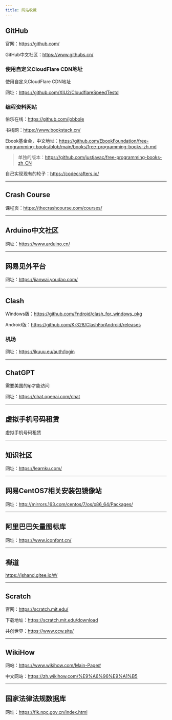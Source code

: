 ```yaml
---
title: 网站收藏
---
```


## GitHub

官网：<https://github.com/>

GitHub中文社区：<https://www.githubs.cn/>

### 使用自定义CloudFlare CDN地址

使用自定义CloudFlare CDN地址

网址：<https://github.com/XIU2/CloudflareSpeedTestd>

### 编程资料网站

伯乐在线：<https://github.com/jobbole>

书栈网：<https://www.bookstack.cn/>

Ebook基金会，中文地址：<https://github.com/EbookFoundation/free-programming-books/blob/main/books/free-programming-books-zh.md>

> 单独的版本：<https://github.com/justjavac/free-programming-books-zh_CN>

自己实现现有的轮子：<https://codecrafters.io/>

---

## Crash Course

课程页：<https://thecrashcourse.com/courses/>

---

## Arduino中文社区

网址：<https://www.arduino.cn/>

---

## 网易见外平台

网址：<https://jianwai.youdao.com/>

---

## Clash

Windows版：<https://github.com/Fndroid/clash_for_windows_pkg>

Android版：<https://github.com/Kr328/ClashForAndroid/releases>

### 机场

网址：<https://ikuuu.eu/auth/login>

---

## ChatGPT

需要美国的ip才能访问

网址：<https://chat.openai.com/chat>

---

## 虚拟手机号码租赁

虚拟手机号码租赁

---

## 知识社区

网址：<https://learnku.com/>

---

## 网易CentOS7相关安装包镜像站

网址：<http://mirrors.163.com/centos/7/os/x86_64/Packages/>

---

## 阿里巴巴矢量图标库

网址：<https://www.iconfont.cn/>

---

## 禅道

https://jshand.gitee.io/#/

---

## Scratch

官网：<https://scratch.mit.edu/>

下载地址：<https://scratch.mit.edu/download>

共创世界：<https://www.ccw.site/>

---

## WikiHow

网站：<https://www.wikihow.com/Main-Page#>

中文网站：<https://zh.wikihow.com/%E9%A6%96%E9%A1%B5>

---

## 国家法律法规数据库

网址：<https://flk.npc.gov.cn/index.html>




